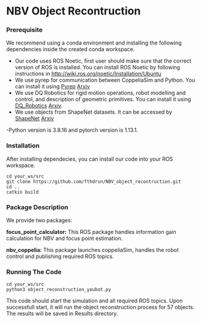 # NBV Object Recontruction

### Prerequisite
We recommend using a conda environment and installing the following dependencies inside the created conda workspace.

- Our code uses ROS Noetic, first user should make sure that the correct version of ROS is installed. You can install ROS Noetic by following instructions in http://wiki.ros.org/noetic/Installation/Ubuntu
- We use pyrep for communication between CoppeliaSim and Python. You can install it using [Pyrep](https://github.com/stepjam/PyRep)  [Arxiv](https://arxiv.org/abs/1906.11176)
- We use DQ Robotics for rigid motion operations, robot modelling and control, and description of geometric primitives. You can install it using [DQ_Robotics](https://dqrobotics.github.io) [Arxiv](https://arxiv.org/abs/1910.11612).
- We use objects from ShapeNet datasets. It can be accessed by [ShapeNet](https://shapenet.org) [Arxiv](https://arxiv.org/abs/1512.03012)

-Python version is 3.8.16 and pytorch version is 1.13.1.

### Installation
After installing dependecies, you can install our code into your ROS workspace. 

```
cd your_ws/src
git clone https://github.com/fthdrsn/NBV_object_recontruction.git
cd ..
catkin build
```
### Package Description

We provide two packages:

**focus_point_calculator:** This ROS package handles information gain calculation for NBV and focus point estimation.

**nbv_coppelia:** This package launches coppeliaSim, handles the robot control and publishing required ROS topics.

### Running The Code
```
cd your_ws/src
python3 object_reconstruction_youbot.py
```
This code should start the simulation and all required ROS topics. Upon successfull start, it will run the object reconstruction process for 57 objects. The results will be saved in Results directory.








